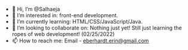 - 👋 Hi, I’m @Salhaeja
- 👀 I’m interested in: front-end development.
- 🌱 I’m currently learning: HTML/CSS/JavaScript/Java.
- 💞️ I’m looking to collaborate on: Nothing just yet! Still just learning the ropes of web development! (02/25/2022)
- 📫 How to reach me: Email - eberhardt.erin@gmail.com

<!---
Salhaeja/Salhaeja is a ✨ special ✨ repository because its `README.md` (this file) appears on your GitHub profile.
You can click the Preview link to take a look at your changes.
--->
